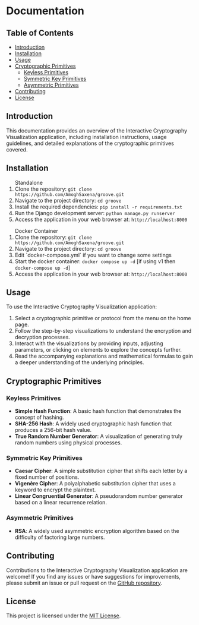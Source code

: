 <h1>Documentation</h1>
    <h2>Table of Contents</h2>
    <ul>
      <li><a href="#introduction">Introduction</a></li>
      <li><a href="#installation">Installation</a></li>
      <li><a href="#usage">Usage</a></li>
      <li>
        <a href="#primitives">Cryptographic Primitives</a>
        <ul>
          <li><a href="#keyless">Keyless Primitives</a></li>
          <li><a href="#symmetric">Symmetric Key Primitives</a></li>
          <li><a href="#asymmetric">Asymmetric Primitives</a></li>
        </ul>
      </li>
      <li><a href="#contributing">Contributing</a></li>
      <li><a href="#license">License</a></li>
    </ul>
    <h2 id="introduction">Introduction</h2>
    <p>
      This documentation provides an overview of the Interactive Cryptography
      Visualization application, including installation instructions, usage
      guidelines, and detailed explanations of the cryptographic primitives
      covered.
    </p>
    <h2 id="installation">Installation</h2>
    <ol>Standalone 
      <li>
        Clone the repository:
        <code>git clone https://github.com/AmoghSaxena/groove.git</code
        >
      </li>
      <li>
        Navigate to the project directory: <code>cd groove</code>
      </li>
      <li>
        Install the required dependencies:
        <code>pip install -r requirements.txt</code>
      </li>
      <li>
        Run the Django development server:
        <code>python manage.py runserver</code>
      </li>
      <li>
        Access the application in your web browser at:
        <code>http://localhost:8000</code>
      </li>
    </ol>
    <ol>Docker Container
    <li>
        Clone the repository:
        <code>git clone https://github.com/AmoghSaxena/groove.git</code
        >
      </li>
      <li>
        Navigate to the project directory: <code>cd groove</code>
      </li>
    <li>
    Edit `docker-compose.yml` if you want to change some settings
    </li>
    <li>
    Start the docker container:
    <code>docker compose up -d</code> [if using v1 then <code>docker-compose up -d</code>]
    </li>
    <li>
        Access the application in your web browser at:
        <code>http://localhost:8000</code>
      </li>
    </ol>
    <h2 id="usage">Usage</h2>
    <p>To use the Interactive Cryptography Visualization application:</p>
    <ol>
      <li>
        Select a cryptographic primitive or protocol from the menu on the home
        page.
      </li>
      <li>
        Follow the step-by-step visualizations to understand the encryption and
        decryption processes.
      </li>
      <li>
        Interact with the visualizations by providing inputs, adjusting
        parameters, or clicking on elements to explore the concepts further.
      </li>
      <li>
        Read the accompanying explanations and mathematical formulas to gain a
        deeper understanding of the underlying principles.
      </li>
    </ol>
    <h2 id="primitives">Cryptographic Primitives</h2>
    <h3 id="keyless">Keyless Primitives</h3>
    <ul>
      <li>
        <strong>Simple Hash Function</strong>: A basic hash function that
        demonstrates the concept of hashing.
      </li>
      <li>
        <strong>SHA-256 Hash</strong>: A widely used cryptographic hash function
        that produces a 256-bit hash value.
      </li>
      <li>
        <strong>True Random Number Generator</strong>: A visualization of
        generating truly random numbers using physical processes.
      </li>
    </ul>
    <h3 id="symmetric">Symmetric Key Primitives</h3>
    <ul>
      <li>
        <strong>Caesar Cipher</strong>: A simple substitution cipher that shifts
        each letter by a fixed number of positions.
      </li>
      <li>
        <strong>Vigenère Cipher</strong>: A polyalphabetic substitution cipher
        that uses a keyword to encrypt the plaintext.
      </li>
      <li>
        <strong>Linear Congruential Generator</strong>: A pseudorandom number
        generator based on a linear recurrence relation.
      </li>
    </ul>
    <h3 id="asymmetric">Asymmetric Primitives</h3>
    <ul>
      <li>
        <strong>RSA</strong>: A widely used asymmetric encryption algorithm
        based on the difficulty of factoring large numbers.
      </li>
    </ul>
    <h2 id="contributing">Contributing</h2>
    <p>
      Contributions to the Interactive Cryptography Visualization application
      are welcome! If you find any issues or have suggestions for improvements,
      please submit an issue or pull request on the
      <a href="https://github.com/AmoghSaxena/groove"
        >GitHub repository</a
      >.
    </p>
    <h2 id="license">License</h2>
    <p>
      This project is licensed under the
      <a href="https://opensource.org/licenses/MIT">MIT License</a>.
    </p>
